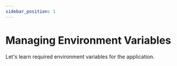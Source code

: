 ```yaml
---
sidebar_position: 1
---
```


# Managing Environment Variables

Let's learn required environment variables for the application.

